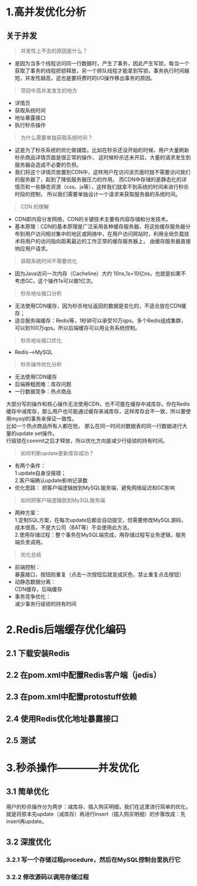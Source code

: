 # 1.高并发优化分析
## 关于并发
>并发性上不去的原因是什么？
* 是因为当多个线程访问同一行数据时，产生了事务，因此产生写锁，每当一个获取了事务的线程把锁释放，另一个排队线程才能拿到写锁，事务执行时间越短，并发性越高，这也是要将费时的I/O操作移出事务的原因。

>项目中高并发发生的地方
* 详情页
* 获取系统时间
* 地址暴露接口
* 执行秒杀操作

>为什么需要单独获取系统时间？
* 这是为了秒杀系统的优化做铺垫。比如在秒杀还没开始的时候，用户大量刷新秒杀商品详情页面是很正常的操作，
这时候秒杀还未开启，大量的请求发生到服务器会造成不必要的负担。
* 我们将这个详情页放置到CDN中，这样用户在访问该页面时就不需要访问我们的服务器了，起到了降低服务器压力的作用。
而CDN中存储的是静态化的详情页和一些静态资源（css、js等），这样我们就拿不到系统的时间来进行秒杀时段的控制，
所以我们需要单独设计一个请求来获取服务器的系统时间。

>CDN 的理解
* CDN即内容分发网络，CDN的关键技术主要有内容存储和分发技术。
* 基本原理：CDN的基本原理是广泛采用各种缓存服务器，将这些缓存服务器分布到用户访问相对集中的地区或网络中，在用户访问网站时，利用全局负载技术将用户的访问指向距离最近的工作正常的缓存服务器上，
由缓存服务器直接响应用户请求。

>获取系统时间不需要优化
* 因为Java访问一次内存（Cacheline）大约 10ns,1s=10亿ns，也就是如果不考虑GC，这个操作1s可以做1亿次。

>秒杀地址接口分析
* 无法使用CDN缓存，因为秒杀地址返回的数据是变化的，不适合放在CDN缓存；
* 适合服务端缓存：Redis等，1秒钟可以承受10万qps。多个Redis组成集群，可以到100万qps。所以后端缓存可以用业务系统控制。

>秒杀地址接口优化
* Redis——>MySQL

>秒杀操作优化分析
* 无法使用CDN缓存
* 后端换粗困难：库存问题
* 一行数据竞争：热点商品

大部分写的操作和核心操作无法使用CDN，也不可能在缓存中减库存。你在Redis缓存中减库存，那么用户也可能通过缓存来减库存，这样库存会不一致，所以要使用mysql的事务来保证一致性。<br>
比如一个热点商品所有人都在抢， 那么在同一时间对数据表的同一行数据进行大量的update set操作。<br>
行级锁在commit之后才释放，所以优化方向是减少行级锁的持有时间。

>如何判断update更新库存成功？
* 有两个条件：<br>
     1.update自身没报错；<br>
     2.客户端确认update影响记录数<br>
* 优化思路：
把客户端逻辑放到MySQL服务端，避免网络延迟和GC影响

>如何把客户端逻辑放到MySQL服务端
- 两种方案：<br>
1.定制SQL方案，在每次update后都会自动提交，但需要修改MySQL源码，成本很高，不是大公司（BAT等）不会使用此方法。<br>
2.使用存储过程：整个事务在MySQL端完成，用存储过程写业务逻辑，服务端负责调用。
  
>优化总结
* 前端控制：<br>
暴露接口，按钮防重复（点击一次按钮后就变成灰色，禁止重复点击按钮）
* 动静态数据分离：<br>
CDN缓存，后端缓存
* 事务竞争优化：<br>
减少事务行级锁的持有时间

# 2.Redis后端缓存优化编码
## 2.1 下载安装Redis
## 2.2 在pom.xml中配置Redis客户端（jedis）
## 2.3 在pom.xml中配置protostuff依赖
## 2.4 使用Redis优化地址暴露接口
## 2.5 测试

# 3.秒杀操作————并发优化
## 3.1 简单优化
用户的秒杀操作分为两步：减库存、插入购买明细，我们在这里进行简单的优化，就是将原本先update（减库存）再进行insert（插入购买明细）的步骤改成：先insert再update。
## 3.2 深度优化
### 3.2.1 写一个存储过程procedure，然后在MySQL控制台里执行它
### 3.2.2 修改源码以调用存储过程


  







 
